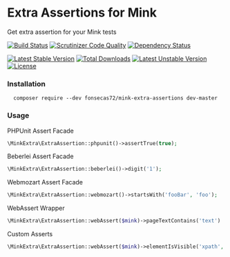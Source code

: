 # Extra Assertions for Mink

Get extra assertion for your Mink tests

[![Build Status](https://travis-ci.org/fonsecas72/mink-extra-assertions.svg?branch=master)](https://travis-ci.org/fonsecas72/mink-extra-assertions)  [![Scrutinizer Code Quality](https://scrutinizer-ci.com/g/fonsecas72/mink-extra-assertions/badges/quality-score.png?b=master)](https://scrutinizer-ci.com/g/fonsecas72/mink-extra-assertions/?branch=master)   [![Dependency Status](https://www.versioneye.com/user/projects/550aea814996ebdd3500047f/badge.svg?style=flat)](https://www.versioneye.com/user/projects/550aea814996ebdd3500047f)

[![Latest Stable Version](https://poser.pugx.org/fonsecas72/mink-extra-assertions/v/stable.svg)](https://packagist.org/packages/fonsecas72/mink-extra-assertions) [![Total Downloads](https://poser.pugx.org/fonsecas72/mink-extra-assertions/downloads.svg)](https://packagist.org/packages/fonsecas72/mink-extra-assertions) [![Latest Unstable Version](https://poser.pugx.org/fonsecas72/mink-extra-assertions/v/unstable.svg)](https://packagist.org/packages/fonsecas72/mink-extra-assertions) [![License](https://poser.pugx.org/fonsecas72/mink-extra-assertions/license.svg)](https://packagist.org/packages/fonsecas72/mink-extra-assertions)

### Installation

```
  composer require --dev fonsecas72/mink-extra-assertions dev-master
```

### Usage


PHPUnit Assert Facade

```php
\MinkExtra\ExtraAssertion::phpunit()->assertTrue(true);
```

Beberlei Assert Facade

```php
\MinkExtra\ExtraAssertion::beberlei()->digit('1');
```

Webmozart Assert Facade

```php
\MinkExtra\ExtraAssertion::webmozart()->startsWith('fooBar', 'foo');
```

WebAssert Wrapper

```php
\MinkExtra\ExtraAssertion::webAssert($mink)->pageTextContains('text')
```

Custom Asserts

```php
\MinkExtra\ExtraAssertion::webAssert($mink)->elementIsVisible('xpath', 'xpath');

```
